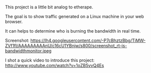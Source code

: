 This project is a little bit analog to etherape.

The goal is to show traffic generated on a Linux machine in your web browser.

It can helps to determine who is burning the bandwidth in real time.

Screenshot: https://lh4.googleusercontent.com/-P7cBhztzBbg/TiMW-ZVf1fI/AAAAAAAAAnU/c16cU1YBnjw/s800/screenshot_rt-js-bandwidthmonitor.jpeg

I shot a quick video to introduce this project: http://www.youtube.com/watch?v=1oZB5vvQ4Es
